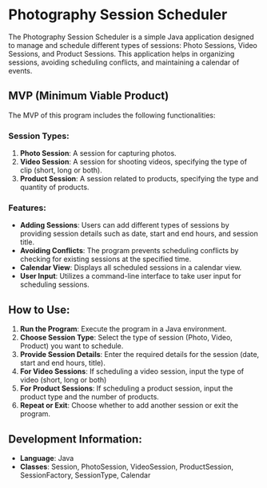 # Photography Session Scheduler

The Photography Session Scheduler is a simple Java application designed to manage and schedule different types of sessions: Photo Sessions, Video Sessions, and Product Sessions. This application helps in organizing sessions, avoiding scheduling conflicts, and maintaining a calendar of events.

## MVP (Minimum Viable Product)

The MVP of this program includes the following functionalities:

### Session Types:

1. **Photo Session**: A session for capturing photos.
2. **Video Session**: A session for shooting videos, specifying the type of clip (short, long or both).
3. **Product Session**: A session related to products, specifying the type and quantity of products.

### Features:

- **Adding Sessions**: Users can add different types of sessions by providing session details such as date, start and end hours, and session title.
- **Avoiding Conflicts**: The program prevents scheduling conflicts by checking for existing sessions at the specified time.
- **Calendar View**: Displays all scheduled sessions in a calendar view.
- **User Input**: Utilizes a command-line interface to take user input for scheduling sessions.

## How to Use:

1. **Run the Program**: Execute the program in a Java environment.
2. **Choose Session Type**: Select the type of session (Photo, Video, Product) you want to schedule.
3. **Provide Session Details**: Enter the required details for the session (date, start and end hours, title).
4. **For Video Sessions**: If scheduling a video session, input the type of video (short, long or both)
5. **For Product Sessions**: If scheduling a product session, input the product type and the number of products.
6. **Repeat or Exit**: Choose whether to add another session or exit the program.

## Development Information:

- **Language**: Java
- **Classes**: Session, PhotoSession, VideoSession, ProductSession, SessionFactory, SessionType, Calendar
